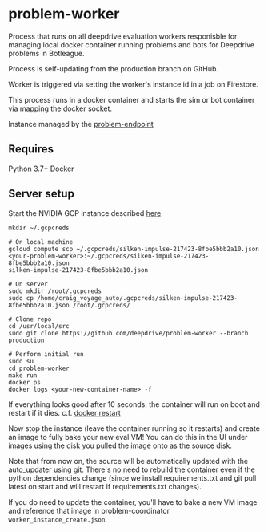 # problem-worker

Process that runs on all deepdrive evaluation workers responisble for managing local docker container running problems and bots for Deepdrive problems in Botleague.

Process is self-updating from the production branch on GitHub.

Worker is triggered via setting the worker's instance id in a job on Firestore.

This process runs in a docker container and starts the sim or bot container via mapping the docker socket.

Instance managed by the [problem-endpoint](https://github.com/deepdrive/problem-endpoint)


## Requires 

Python 3.7+
Docker

## Server setup

Start the NVIDIA GCP instance described [here](https://github.com/deepdrive/problem-endpoint/tree/229dec8a12663791c05b772cd65c2c5903c6d9eb/cloud_configs)

```
mkdir ~/.gcpcreds

# On local machine
gcloud compute scp ~/.gcpcreds/silken-impulse-217423-8fbe5bbb2a10.json <your-problem-worker>:~/.gcpcreds/silken-impulse-217423-8fbe5bbb2a10.json
silken-impulse-217423-8fbe5bbb2a10.json

# On server
sudo mkdir /root/.gcpcreds
sudo cp /home/craig_voyage_auto/.gcpcreds/silken-impulse-217423-8fbe5bbb2a10.json /root/.gcpcreds/

# Clone repo
cd /usr/local/src
sudo git clone https://github.com/deepdrive/problem-worker --branch production

# Perform initial run
sudo su
cd problem-worker
make run
docker ps
docker logs <your-new-container-name> -f

```
If everything looks good after 10 seconds, the container will run on boot and 
restart if it dies.
c.f. [docker restart](https://docs.docker.com/engine/reference/run/#restart-policies---restart)

Now stop the instance (leave the container running so it restarts) 
and create an image to fully bake your new eval VM! You can do this in the UI
under images using the disk you pulled the image onto as the source disk.


Note that from now on, the source will be automatically updated with the 
auto_updater using git. There's no need to rebuild the container even if 
the python dependencies change (since we install requirements.txt and git pull
latest on start and will restart if requirements.txt changes).

If you do need to update the container, you'll have to bake a new VM image
and reference that image in problem-coordinator `worker_instance_create.json`.
